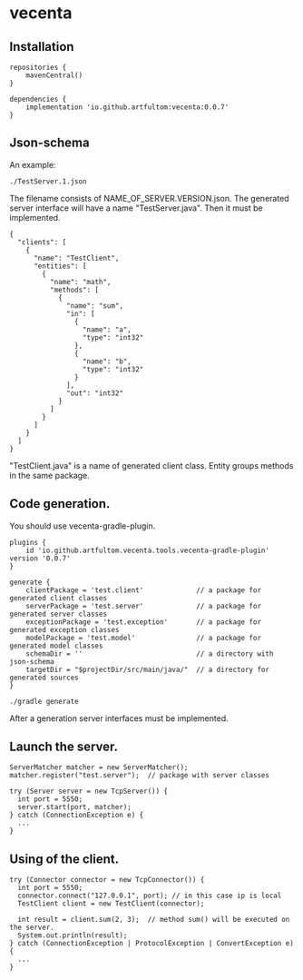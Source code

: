# vecenta

## Installation

```
repositories {
    mavenCentral()
}

dependencies {
    implementation 'io.github.artfultom:vecenta:0.0.7'
}
```

## Json-schema
An example:
```
./TestServer.1.json
```
The filename consists of NAME_OF_SERVER.VERSION.json. The generated server interface will have a name "TestServer.java". Then it must be implemented.

```
{
  "clients": [
    {
      "name": "TestClient",
      "entities": [
        {
          "name": "math",
          "methods": [
            {
              "name": "sum",
              "in": [
                {
                  "name": "a",
                  "type": "int32"
                },
                {
                  "name": "b",
                  "type": "int32"
                }
              ],
              "out": "int32"
            }
          ]
        }
      ]
    }
  ]
}
```
"TestClient.java" is a name of generated client class. Entity groups methods in the same package.

## Code generation.
You should use vecenta-gradle-plugin.

```
plugins {
    id 'io.github.artfultom.vecenta.tools.vecenta-gradle-plugin' version '0.0.7'
}
```

```
generate {
    clientPackage = 'test.client'             // a package for generated client classes
    serverPackage = 'test.server'             // a package for generated server classes
    exceptionPackage = 'test.exception'       // a package for generated exception classes
    modelPackage = 'test.model'               // a package for generated model classes
    schemaDir = ''                            // a directory with json-schema
    targetDir = "$projectDir/src/main/java/"  // a directory for generated sources
}
```

```
./gradle generate
```

After a generation server interfaces must be implemented.

## Launch the server.
```
ServerMatcher matcher = new ServerMatcher();
matcher.register("test.server");  // package with server classes

try (Server server = new TcpServer()) {
  int port = 5550;
  server.start(port, matcher);
} catch (ConnectionException e) {
  ...
}
```

## Using of the client.
```
try (Connector connector = new TcpConnector()) {
  int port = 5550;
  connector.connect("127.0.0.1", port); // in this case ip is local
  TestClient client = new TestClient(connector);

  int result = client.sum(2, 3);  // method sum() will be executed on the server.
  System.out.println(result);
} catch (ConnectionException | ProtocolException | ConvertException e) {
  ...
}
```
